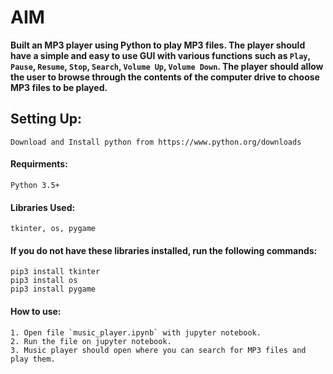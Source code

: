 # AIM
**Built an MP3 player using Python to play MP3 files. The player should have a simple and easy to use GUI with various functions such as `Play`, `Pause`, `Resume`, `Stop`, `Search`, `Volume Up`, `Volume Down`. The player should allow the user to browse through the contents of the computer drive to choose MP3 files to be played.**


## Setting Up:
```
Download and Install python from https://www.python.org/downloads
```

#### Requirments:
```
Python 3.5+
```

#### Libraries Used:
```
tkinter, os, pygame
```

#### If you do not have these libraries installed, run the following commands:
```
pip3 install tkinter
pip3 install os
pip3 install pygame
```

#### How to use:
```
1. Open file `music_player.ipynb` with jupyter notebook.
2. Run the file on jupyter notebook.
3. Music player should open where you can search for MP3 files and play them.
```
